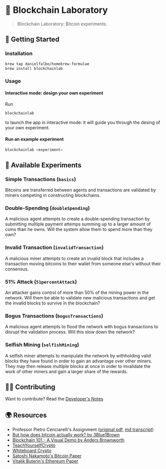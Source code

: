 # 🔬 Blockchain Laboratory

> Blockchain Laboratory: ₿itcoin experiments.

## 🚦 Getting Started

### Installation

```bash
brew tap danielfalbo/homebrew-formulae
brew install blockchainlab
```

### Usage

#### Interactive mode: design your own experiment

Run

```bash
blockchainlab
```

to launch the app in interactive mode: it will guide you through the desing of your own experiment.

#### Run an example experiment

```bash
blockchainlab <experiment>
```

## 🧫 Available Experiments

### Simple Transactions (`basics`)

Bitcoins are transferred between agents and transactions are validated by miners competing in constructing blockchains.

### Double-Spending (`doubleSpending`)

A malicious agent attempts to create a double-spending transaction by submitting multiple payment attemps summing up to a larger amount of coins than he owns. Will the system allow them to spend more than they own?

### Invalid Transaction (`invalidTransaction`)

A malicious miner attempts to create an invalid block that includes a transaction moving bitcoins to their wallet from someone else's without their consensus.

### 51% Attack (`51percentAttack`)

An attacker gains control of more than 50% of the mining power in the network. Will them be able to validate new malicious transactions and get the invalid blocks to survive in the blockchain?

### Bogus Transactions (`bogusTransactions`)

A malicious agent attempts to flood the network with bogus transactions to disrupt the validation process. Will this slow down the network?

### Selfish Mining (`selfishMining`)

A selfish miner attempts to manipulate the network by withholding valid blocks they have found in order to gain an advantage over other miners. They may then release multiple blocks at once in order to invalidate the work of other miners and gain a larger share of the rewards.

## 👨‍💻 Contributing

Want to contribute? Read the [Developer's Notes](./dev.md)

## 🌍 Resources

- Professor Pietro Cenciarelli's Assignment ([original pdf](./assignment.pdf), [md transcript](./assignment.md))
- [But how does bitcoin actually work? by 3Blue1Brown](https://youtu.be/bBC-nXj3Ng4)
- [Blockchain 101 - A Visual Demo by Anders Brownworth](https://youtu.be/_160oMzblY8)
- [TeachYourselfCrypto](https://teachyourselfcrypto.com)
- [Whiteboard Crypto](https://www.youtube.com/c/whiteboardcrypto)
- [Satoshi Nakamoto's Bitcoin Paper](https://bitcoin.org/bitcoin.pdf)
- [Vitalik Buterin's Ethereum Paper](https://ethereum.org/en/whitepaper)
